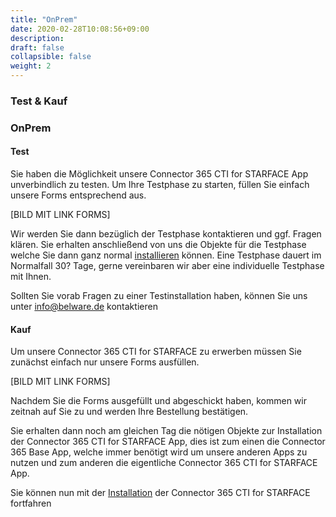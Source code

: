 ```yaml
---
title: "OnPrem"
date: 2020-02-28T10:08:56+09:00
description: 
draft: false
collapsible: false
weight: 2
---
```

### Test & Kauf

### OnPrem

#### Test
Sie haben die Möglichkeit unsere Connector 365 CTI for STARFACE App unverbindlich zu testen. Um Ihre Testphase zu starten, füllen Sie einfach unsere Forms entsprechend aus.

[BILD MIT LINK FORMS]

Wir werden Sie dann bezüglich der Testphase kontaktieren und ggf. Fragen klären. Sie erhalten anschließend von uns die Objekte für die Testphase welche Sie dann ganz normal [installieren](/de-de/apps/cti-for-starface/first-steps/installation/) können. Eine Testphase dauert im Normalfall 30? Tage, gerne vereinbaren wir aber eine individuelle Testphase mit Ihnen.

Sollten Sie vorab Fragen zu einer Testinstallation haben, können Sie uns unter info@belware.de kontaktieren 

#### Kauf
Um unsere Connector 365 CTI for STARFACE zu erwerben müssen Sie zunächst einfach nur unsere Forms ausfüllen.

[BILD MIT LINK FORMS]

Nachdem Sie die Forms ausgefüllt und abgeschickt haben, kommen wir zeitnah auf Sie zu und werden Ihre Bestellung bestätigen.

Sie erhalten dann noch am gleichen Tag die nötigen Objekte zur Installation der Connector 365 CTI for STARFACE App, dies ist zum einen die Connector 365 Base App, welche immer benötigt wird um unsere anderen Apps zu nutzen und zum anderen die eigentliche Connector 365 CTI for STARFACE App.

Sie können nun mit der [Installation](/de-de/apps/cti-for-starface/first-steps/installation/) der Connector 365 CTI for STARFACE fortfahren




